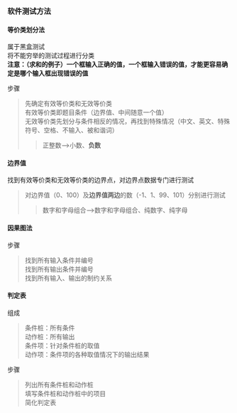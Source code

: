 ### 软件测试方法

#### 等价类划分法

属于黑盒测试  
将不能穷举的测试过程进行分类  
**注意：（求和的例子）一个框输入正确的值，一个框输入错误的值，才能更容易确定是哪个输入框出现错误的值**

步骤  
>先确定有效等价类和无效等价类  
>有效等价类即题目条件（边界值、中间随意一个值）  
>无效等价类先划分与条件相反的情况，再找到特殊情况（中文、英文、特殊符号、空格、不输入、被和谐词）  
>>正整数-->小数、**负数**

#### 边界值

找到有效等价类和无效等价类的边界点，对边界点数据专门进行测试
>对边界值（0、100）及**边界值两边**的数（-1、1、99、101）分别进行测试  
>>数字和字母组合-->数字和字母组合、纯数字、纯字母  

#### 因果图法

步骤  
>找到所有输入条件并编号  
>找到所有输出条件并编号  
>找到所有输入、输出的制约关系

#### 判定表

组成
>条件桩：所有条件  
>动作桩：所有输出  
>条件项：针对条件桩的取值  
>动作项：条件项的各种取值情况下的输出结果  

步骤
>列出所有条件桩和动作桩  
>填写条件桩和动作桩中的项目  
>简化判定表  





